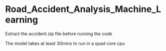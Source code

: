 # Road_Accident_Analysis_Machine_Learning

Extract the accident.zip file before running the code









The model takes at least 30mins to run in a quad core cpu
